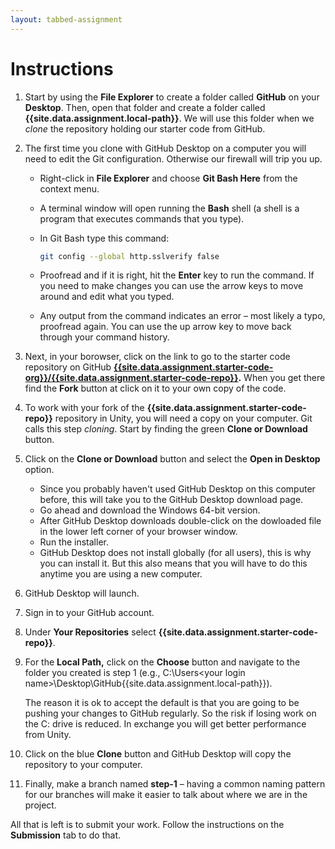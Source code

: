 ```yaml
---
layout: tabbed-assignment
---
```


# Instructions

1. Start by using the **File Explorer** to create a folder called **GitHub** on your **Desktop**. Then, open that folder and create a folder called **{{site.data.assignment.local-path}}**. We will use this folder when we _clone_ the repository holding our starter code from GitHub.
1. The first time you clone with GitHub Desktop on a computer you will need to edit the Git configuration. Otherwise our firewall will trip you up.
   - Right-click in **File Explorer** and choose **Git Bash Here** from the context menu.
   - A terminal window will open running the **Bash** shell (a shell is a program that executes commands that you type).
   - In Git Bash type this command:

      ```bash
      git config --global http.sslverify false
      ```
   - Proofread and if it is right, hit the **Enter** key to run the command. If you need to make changes you can use the arrow keys to move around and edit what you typed.
   - Any output from the command indicates an error – most likely a typo, proofread again. You can use the up arrow key to move back through your command history.
1. Next, in your borowser, click on the link to go to the starter code repository on GitHub **[{{site.data.assignment.starter-code-org}}/{{site.data.assignment.starter-code-repo}}][starter-code-url].** When you get there find the **Fork** button at click on it to your own copy of the code.
1. To work with your fork of the **{{site.data.assignment.starter-code-repo}}** repository in Unity, you will need a copy on your computer. Git calls this step _cloning_. Start by finding the green **Clone or Download** button.
1. Click on the **Clone or Download** button and select the **Open in Desktop** option.
   - Since you probably haven't used GitHub Desktop on this computer before, this will take you to the GitHub Desktop download page.
   - Go ahead and download the Windows 64-bit version.
   - After GitHub Desktop downloads double-click on the dowloaded file in the lower left corner of your browser window.
   - Run the installer.
   - GitHub Desktop does not install globally (for all users), this is why you can install it. But this also means that you will have to do this anytime you are using a new computer.
1. GitHub Desktop will launch.
1. Sign in to your GitHub account.
1. Under **Your Repositories** select **{{site.data.assignment.starter-code-repo}}**.
1. For the **Local Path,** click on the **Choose** button and navigate to the folder you created is step 1 (e.g., C:\Users\<your login name>\Desktop\GitHub\{{site.data.assignment.local-path}}). 

   The reason it is ok to accept the default is that you are going to be pushing your changes to GitHub regularly. So the risk if losing work on the C: drive is reduced. In exchange you will get better performance from Unity.
1. Click on the blue **Clone** button and GitHub Desktop will copy the repository to your computer.
1. Finally, make a branch named **step-1** – having a common naming pattern for our branches will make it easier to talk about where we are in the project.

All that is left is to submit your work. Follow the instructions on the **Submission** tab to do that.

<!-- Don't edit links here, change them in _data/assignment.yml instead, -->

[slides]: <{{site.data.assignment.slides}}>
[starter-code-url]: <{{site.data.assignment.starter-code-url}}>
[template]: <{{site.data.assignment.template}}>
